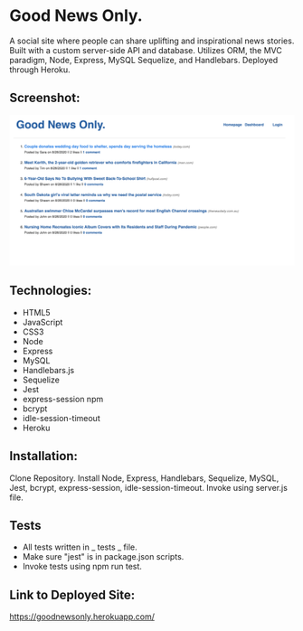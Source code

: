 # Good News Only. 

A social site where people can share uplifting and inspirational news stories. Built with a custom server-side API and database. Utilizes ORM, the MVC paradigm, Node, Express, MySQL Sequelize, and Handlebars. Deployed through Heroku. 

## Screenshot:
![image](https://github.com/bdamota/Good-News-Only/blob/master/Screen%20Shot%202020-08-26%20at%202.28.22%20PM.png)

## Technologies:
- HTML5
- JavaScript
- CSS3
- Node
- Express
- MySQL
- Handlebars.js
- Sequelize
- Jest 
- express-session npm
- bcrypt
- idle-session-timeout
- Heroku

## Installation:
Clone Repository. Install Node, Express, Handlebars, Sequelize, MySQL, Jest, bcrypt, express-session, idle-session-timeout. Invoke using server.js file.

## Tests
- All tests written in _ tests _ file.
- Make sure "jest" is in package.json scripts.
- Invoke tests using npm run test.

## Link to Deployed Site:
https://goodnewsonly.herokuapp.com/
